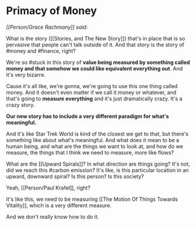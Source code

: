 # Primacy of Money

_[[Person/Grace Rachmany]] said:_

What is the story ([[Stories, and The New Story]]) that's in place that is so pervasive that people can't talk outside of it. And that story is the story of #money and #finance, right?

We're so #stuck in this story of **value being measured by something called money and that somehow we could like equivalent everything out**. And it's very bizarre.

Cause it's all like, we're gonna, we're going to use this one thing called money. And it doesn't even matter if we call it money or whatever, and that's going to **measure everything** and it's just dramatically crazy. It's a crazy story.

**Our new story has to include a very different paradigm for what's meaningful.**

And it's like Star Trek World is kind of the closest we get to that, but there's something like about what's meaningful. And what does it mean to be a human being, and what are the things we want to look at, and how do we measure, the things that I think we need to measure, more like flows?

What are the [[Upward Spirals]]? In what direction are things going? It's not, did we reach this #carbon emission? It's like, is this particular location in an upward, downward spiral? Is this person? Is this society?

Yeah, [[Person/Paul Krafel]], right?

It's like this, we need to be measuring [[The Motion Of Things Towards Vitality]], which is a very different measure.

And we don't really know how to do it. 
